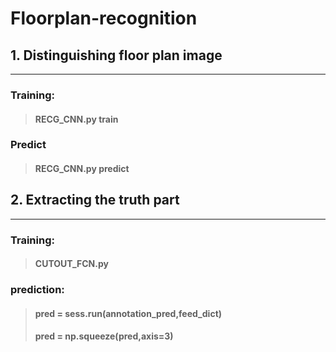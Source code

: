 Floorplan-recognition
==============================
## 1. Distinguishing floor plan image
------------------------------
### Training:  
> #### RECG_CNN.py train  
### Predict
> #### RECG_CNN.py predict
  
## 2. Extracting the truth part
------------------------------
### Training:  
> #### CUTOUT_FCN.py  
### prediction:  
> #### pred = sess.run(annotation_pred,feed_dict)  
> #### pred = np.squeeze(pred,axis=3)  
